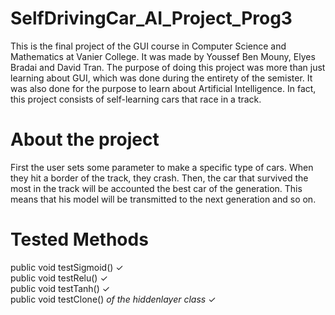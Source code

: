 # SelfDrivingCar_AI_Project_Prog3

This is the final project of the GUI course in Computer Science and Mathematics at Vanier College. 
It was made by Youssef Ben Mouny, Elyes Bradai and David Tran. 
The purpose of doing this project was more than just learning about GUI, which was done during the entirety of the semister.
It was also done for the purpose to learn about Artificial Intelligence. In fact, this project consists of self-learning cars that race in a track.

# About the project
First the user sets some parameter to make a specific type of cars. When they hit a border of the track, they crash. Then, the car that survived the most in the track will be accounted the best car of the generation. This means that his model will be transmitted to the next generation and so on.

# Tested Methods
public void testSigmoid() ✓ <br />
public void testRelu() ✓ <br />
public void testTanh() ✓ <br />
public void testClone() *of the hiddenlayer class* ✓
